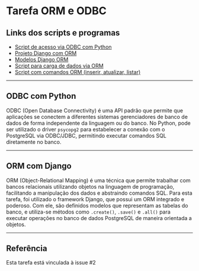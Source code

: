 # Tarefa ORM e ODBC

## Links dos scripts e programas

- [Script de acesso via ODBC com Python](./scripts_odbc/acesso_odbc.py)
- [Projeto Django com ORM](./django_orm/)
- [Modelos Django ORM](./django_orm/projeto_orm/atividades/models.py)
- [Script para carga de dados via ORM](./django_orm/load_exemplos.py)
- [Script com comandos ORM (inserir, atualizar, listar)](./django_orm/scripts.py)

---

## ODBC com Python

ODBC (Open Database Connectivity) é uma API padrão que permite que aplicações se conectem a diferentes sistemas gerenciadores de banco de dados de forma independente da linguagem ou do banco. No Python, pode ser utilizado o driver `psycopg2` para estabelecer a conexão com o PostgreSQL via ODBC/JDBC, permitindo executar comandos SQL diretamente no banco.

---

## ORM com Django

ORM (Object-Relational Mapping) é uma técnica que permite trabalhar com bancos relacionais utilizando objetos na linguagem de programação, facilitando a manipulação dos dados e abstraindo comandos SQL. Para esta tarefa, foi utilizado o framework Django, que possui um ORM integrado e poderoso. Com ele, são definidos modelos que representam as tabelas do banco, e utiliza-se métodos como `.create()`, `.save()` e `.all()` para executar operações no banco de dados PostgreSQL de maneira orientada a objetos.

---

## Referência

Esta tarefa está vinculada à issue #2
